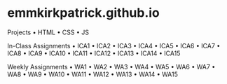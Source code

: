 # emmkirkpatrick.github.io

Projects
• HTML
• CSS
• JS

In-Class Assignments
• ICA1
• ICA2
• ICA3
• ICA4
• ICA5
• ICA6
• ICA7
• ICA8
• ICA9
• ICA10
• ICA11
• ICA12
• ICA13
• ICA14
• ICA15

Weekly Assignments
• WA1
• WA2
• WA3
• WA4
• WA5
• WA6
• WA7
• WA8
• WA9
• WA10
• WA11
• WA12
• WA13
• WA14
• WA15